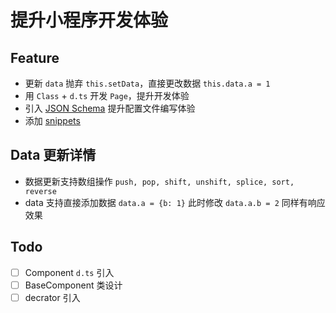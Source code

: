 # 提升小程序开发体验

## Feature

- 更新 `data` 抛弃 `this.setData`，直接更改数据 `this.data.a = 1`
- 用 `Class` + `d.ts` 开发 `Page`，提升开发体验
- 引入 [JSON Schema](.vscode/settings.json#json-schema) 提升配置文件编写体验
- 添加 [snippets](.vscode/mp.code-snippets)

## Data 更新详情

- 数据更新支持数组操作 `push, pop, shift, unshift, splice, sort, reverse`
- data 支持直接添加数据 `data.a = {b: 1}` 此时修改 `data.a.b = 2` 同样有响应效果

## Todo

- [ ] Component `d.ts` 引入
- [ ] BaseComponent 类设计
- [ ] decrator 引入
